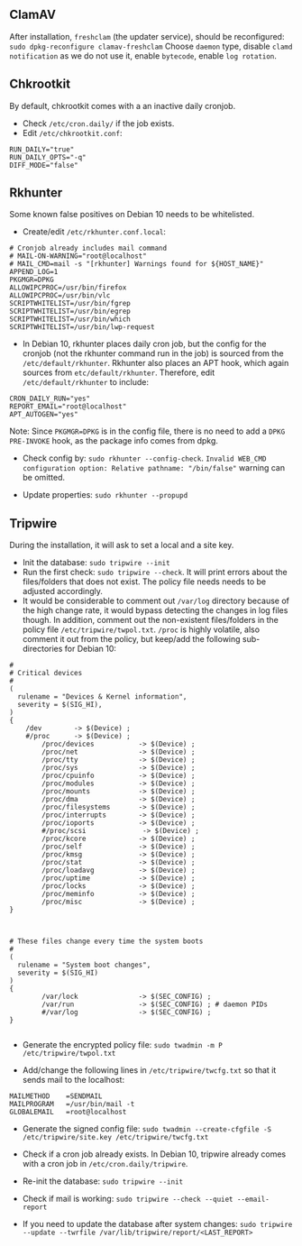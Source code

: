 ## ClamAV
After installation, `freshclam` (the updater service), should be reconfigured: `sudo dpkg-reconfigure clamav-freshclam`
Choose `daemon` type, disable `clamd notification` as we do not use it, enable `bytecode`, enable `log rotation`.

## Chkrootkit
By default, chkrootkit comes with a an inactive daily cronjob.
+ Check `/etc/cron.daily/` if the job exists.
+ Edit `/etc/chkrootkit.conf`:
```
RUN_DAILY="true"
RUN_DAILY_OPTS="-q"
DIFF_MODE="false"
```

## Rkhunter
Some known false positives on Debian 10 needs to be whitelisted.
+ Create/edit `/etc/rkhunter.conf.local`:
```
# Cronjob already includes mail command
# MAIL-ON-WARNING="root@localhost"
# MAIL_CMD=mail -s "[rkhunter] Warnings found for ${HOST_NAME}"
APPEND_LOG=1
PKGMGR=DPKG
ALLOWIPCPROC=/usr/bin/firefox
ALLOWIPCPROC=/usr/bin/vlc
SCRIPTWHITELIST=/usr/bin/fgrep
SCRIPTWHITELIST=/usr/bin/egrep
SCRIPTWHITELIST=/usr/bin/which
SCRIPTWHITELIST=/usr/bin/lwp-request
```

+ In Debian 10, rkhunter places daily cron job, but the config for the cronjob (not the rkhunter command run in the job) is sourced from the `/etc/default/rkhunter`. Rkhunter also places an APT hook, which again sources from `etc/default/rkhunter`. Therefore, edit `/etc/default/rkhunter` to include:

```
CRON_DAILY_RUN="yes"
REPORT_EMAIL="root@localhost"
APT_AUTOGEN="yes"
```
Note: Since `PKGMGR=DPKG` is in the config file, there is no need to add a `DPKG PRE-INVOKE` hook, as the package info comes from dpkg.

+ Check config by: `sudo rkhunter --config-check`.
`Invalid WEB_CMD configuration option: Relative pathname: "/bin/false"` warning can be omitted.

+ Update properties: `sudo rkhunter --propupd`

## Tripwire
During the installation, it will ask to set a local and a site key.

+ Init the database: `sudo tripwire --init`
+ Run the first check: `sudo tripwire --check`. It will print errors about the files/folders that does not exist. The policy file needs needs to be adjusted accordingly.
+ It would be considerable to comment out `/var/log` directory because of the high change rate, it would bypass detecting the changes in log files though. In addition, comment out the non-existent files/folders in the policy file `/etc/tripwire/twpol.txt`. `/proc` is highly volatile, also comment it out from the policy, but keep/add the following sub-directories for Debian 10:
```
#
# Critical devices
#
(
  rulename = "Devices & Kernel information",
  severity = $(SIG_HI),
)
{
	/dev		-> $(Device) ;
	#/proc		-> $(Device) ;
        /proc/devices           -> $(Device) ;
        /proc/net               -> $(Device) ;
        /proc/tty               -> $(Device) ;
        /proc/sys               -> $(Device) ;
        /proc/cpuinfo           -> $(Device) ;
        /proc/modules           -> $(Device) ;
        /proc/mounts            -> $(Device) ;
        /proc/dma               -> $(Device) ;
        /proc/filesystems       -> $(Device) ;
        /proc/interrupts        -> $(Device) ;
        /proc/ioports           -> $(Device) ;
        #/proc/scsi              -> $(Device) ;
        /proc/kcore             -> $(Device) ;
        /proc/self              -> $(Device) ;
        /proc/kmsg              -> $(Device) ;
        /proc/stat              -> $(Device) ;
        /proc/loadavg           -> $(Device) ;
        /proc/uptime            -> $(Device) ;
        /proc/locks             -> $(Device) ;
        /proc/meminfo           -> $(Device) ;
        /proc/misc              -> $(Device) ;
}



# These files change every time the system boots
#
(
  rulename = "System boot changes",
  severity = $(SIG_HI)
)
{
        /var/lock               -> $(SEC_CONFIG) ;
        /var/run                -> $(SEC_CONFIG) ; # daemon PIDs
        #/var/log               -> $(SEC_CONFIG) ;
}


```
+ Generate the encrypted policy file: `sudo twadmin -m P /etc/tripwire/twpol.txt`

+ Add/change the following lines in `/etc/tripwire/twcfg.txt` so that it sends mail to the localhost:
```
MAILMETHOD    =SENDMAIL
MAILPROGRAM   =/usr/bin/mail -t
GLOBALEMAIL   =root@localhost
```

+ Generate the signed config file: `sudo twadmin --create-cfgfile -S /etc/tripwire/site.key /etc/tripwire/twcfg.txt`

+ Check if a cron job already exists. In Debian 10, tripwire already comes with a cron job in `/etc/cron.daily/tripwire`.

+ Re-init the database: `sudo tripwire --init`

+ Check if mail is working: `sudo tripwire --check --quiet --email-report`

+ If you need to update the database after system changes: `sudo tripwire --update --twrfile /var/lib/tripwire/report/<LAST_REPORT>`

